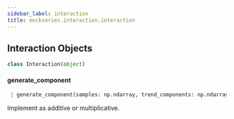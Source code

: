 ```yaml
---
sidebar_label: interaction
title: mockseries.interaction.interaction
---
```


## Interaction Objects

```python
class Interaction(object)
```

#### generate\_component

```python
 | generate_component(samples: np.ndarray, trend_components: np.ndarray) -> np.ndarray
```

Implement as additive or multiplicative.

